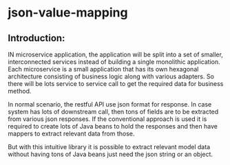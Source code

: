 # json-value-mapping


## Introduction:

IN microservice application, the application will be split into a set of smaller, interconnected services instead of building a single monolithic application.
Each microservice is a small application that has its own hexagonal architecture consisting of business logic along with various adapters.
So there will be lots service to service call to get the required data for business method.

In normal scenario, the restful API use json format for response.  In case system has lots of downstream call, then tons of fields are to be extracted from various json responses.
If the conventional approach is used it is required to create lots of Java beans to hold the responses and then have mappers to extract relevant data from those.


But with this intuitive library it is possible to extract relevant model data without having tons of Java beans just need the json string or an object.
